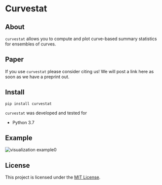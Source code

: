 # Curvestat
## About

`curvestat` allows you to compute and plot curve-based summary statistics for ensembles of curves.


## Paper

If you use `curvestat` please consider citing us! We will post a link here as soon as we have a preprint out.

## Install

    pip install curvestat

`curvestat` was developed and tested for 

* Python 3.7

## Example


![visualization example0](https://github.com/jonassjuul/curvestat/tests/test_outputs/all_or_nothing_full.png)

## License

This project is licensed under the [MIT License](https://github.com/jonassjuul/curvestat/blob/master/LICENSE).
